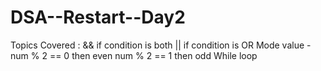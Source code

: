 # DSA--Restart--Day2

Topics Covered :
       && if condition is both
       || if condition is OR
       Mode value - num % 2 == 0 then even
                    num % 2 == 1 then odd
       While loop
       
